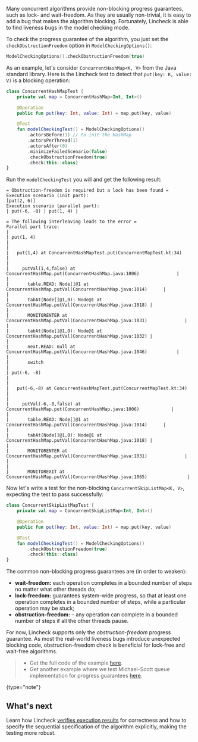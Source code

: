 [//]: # (title: Progress guarantees)
Many concurrent algorithms provide non-blocking progress guarantees, such as lock- and wait-freedom.
As they are usually non-trivial, it is easy to add a bug that makes the algorithm blocking. 
Fortunately, Lincheck is able to find liveness bugs in the model checking mode.

To check the progress guarantee of the algorithm, you just set the `checkObstructionFreedom`
option in `ModelCheckingOptions()`:

```kotlin
ModelCheckingOptions().checkObstructionFreedom(true)
```

As an example, let's consider `ConcurrentHashMap<K, V>` from the Java standard library.
Here is the Lincheck test to detect that `put(key: K, value: V)` is a blocking operation:

```kotlin
class ConcurrentHashMapTest {
    private val map = ConcurrentHashMap<Int, Int>()

    @Operation
    public fun put(key: Int, value: Int) = map.put(key, value)

    @Test
    fun modelCheckingTest() = ModelCheckingOptions()
        .actorsBefore(1) // to init the HashMap
        .actorsPerThread(1)
        .actorsAfter(0)
        .minimizeFailedScenario(false)
        .checkObstructionFreedom(true)
        .check(this::class)
}
```

Run the `modelCheckingTest` you will and get the following result:

```text
= Obstruction-freedom is required but a lock has been found =
Execution scenario (init part):
[put(2, 6)]
Execution scenario (parallel part):
| put(-6, -8) | put(1, 4) |

= The following interleaving leads to the error =
Parallel part trace:
|                                                                                          | put(1, 4)                                                                                |
|                                                                                          |   put(1,4) at ConcurrentHashMapTest.put(ConcurrentMapTest.kt:34)                         |
|                                                                                          |     putVal(1,4,false) at ConcurrentHashMap.put(ConcurrentHashMap.java:1006)              |
|                                                                                          |       table.READ: Node[]@1 at ConcurrentHashMap.putVal(ConcurrentHashMap.java:1014)      |
|                                                                                          |       tabAt(Node[]@1,0): Node@1 at ConcurrentHashMap.putVal(ConcurrentHashMap.java:1018) |
|                                                                                          |       MONITORENTER at ConcurrentHashMap.putVal(ConcurrentHashMap.java:1031)              |
|                                                                                          |       tabAt(Node[]@1,0): Node@1 at ConcurrentHashMap.putVal(ConcurrentHashMap.java:1032) |
|                                                                                          |       next.READ: null at ConcurrentHashMap.putVal(ConcurrentHashMap.java:1046)           |
|                                                                                          |       switch                                                                             |
| put(-6, -8)                                                                              |                                                                                          |
|   put(-6,-8) at ConcurrentHashMapTest.put(ConcurrentMapTest.kt:34)                       |                                                                                          |
|     putVal(-6,-8,false) at ConcurrentHashMap.put(ConcurrentHashMap.java:1006)            |                                                                                          |
|       table.READ: Node[]@1 at ConcurrentHashMap.putVal(ConcurrentHashMap.java:1014)      |                                                                                          |
|       tabAt(Node[]@1,0): Node@1 at ConcurrentHashMap.putVal(ConcurrentHashMap.java:1018) |                                                                                          |
|       MONITORENTER at ConcurrentHashMap.putVal(ConcurrentHashMap.java:1031)              |                                                                                          |
|                                                                                          |       MONITOREXIT at ConcurrentHashMap.putVal(ConcurrentHashMap.java:1065)               |

```

Now let's write a test for the non-blocking `ConcurrentSkipListMap<K, V>`, expecting the test to pass successfully:

```kotlin
class ConcurrentSkipListMapTest {
    private val map = ConcurrentSkipListMap<Int, Int>()

    @Operation
    public fun put(key: Int, value: Int) = map.put(key, value)

    @Test
    fun modelCheckingTest() = ModelCheckingOptions()
        .checkObstructionFreedom(true)
        .check(this::class)
}
```

The common non-blocking progress guarantees are (in order to weaken):

* **wait-freedom:** each operation completes in a bounded number of steps no matter what other threads do;
* **lock-freedom:** guarantees system-wide progress, so that at least one operation completes in a bounded number of steps, 
                    while a particular operation may be stuck;
* **obstruction-freedom:** – any operation can complete in a bounded number of steps if all the other threads pause.

For now, Lincheck supports only the _obstruction-freedom_ progress guarantee.
As most the real-world liveness bugs introduce unexpected blocking code,
obstruction-freedom check is beneficial for lock-free and wait-free algorithms.

> * Get the full code of the example [here](https://github.com/Kotlin/kotlinx-lincheck/blob/guide/src/jvm/test/org/jetbrains/kotlinx/lincheck/test/guide/ConcurrentMapTest.kt).
> * Get another example where we test Michael-Scott queue implementation for progress guarantees [here](https://github.com/Kotlin/kotlinx-lincheck/blob/guide/src/jvm/test/org/jetbrains/kotlinx/lincheck/test/guide/ObstructionFreedomViolationTest.kt).
>
{type="note"}

## What's next

Learn how Lincheck [verifies execution results](verification.md) for correctness and 
how to specify the sequential specification of the algorithm explicitly, making the testing more robust.
